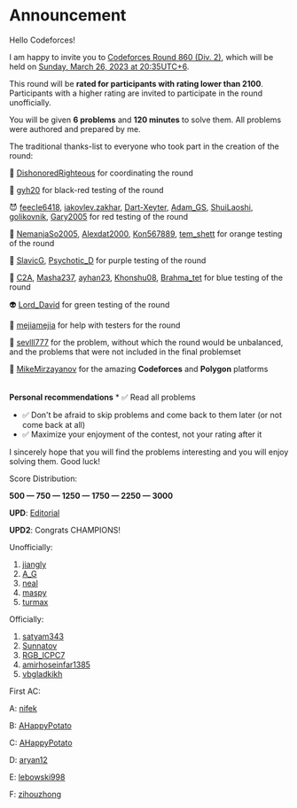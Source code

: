 # Announcement

Hello Codeforces!

I am happy to invite you to [Codeforces Round 860 (Div. 2)](https://codeforces.com/contest/1798 "Codeforces Round 860 (Div. 2)"), which will be held on [Sunday, March 26, 2023 at 20:35UTC+6](https://codeforces.com/https://www.timeanddate.com/worldclock/fixedtime.html?day=26&month=3&year=2023&hour=17&min=35&sec=0&p1=166).

This round will be **rated for participants with rating lower than 2100**. Participants with a higher rating are invited to participate in the round unofficially.

You will be given **6 problems** and **120 minutes** to solve them. All problems were authored and prepared by me.

The traditional thanks-list to everyone who took part in the creation of the round:

🤴 [DishonoredRighteous](https://codeforces.com/profile/DishonoredRighteous "Grandmaster DishonoredRighteous") for coordinating the round

🐞 [gyh20](https://codeforces.com/profile/gyh20 "Legendary Grandmaster gyh20") for black-red testing of the round

😈 [feecIe6418](https://codeforces.com/profile/feecIe6418 "International Grandmaster feecIe6418"), [iakovlev.zakhar](https://codeforces.com/profile/iakovlev.zakhar "Grandmaster iakovlev.zakhar"), [Dart-Xeyter](https://codeforces.com/profile/Dart-Xeyter "Grandmaster Dart-Xeyter"), [Adam_GS](https://codeforces.com/profile/Adam_GS "Grandmaster Adam_GS"), [ShuiLaoshi](https://codeforces.com/profile/ShuiLaoshi "Grandmaster ShuiLaoshi"), [golikovnik](https://codeforces.com/profile/golikovnik "Grandmaster golikovnik"), [Gary2005](https://codeforces.com/profile/Gary2005 "International Grandmaster Gary2005") for red testing of the round

🐫 [NemanjaSo2005](https://codeforces.com/profile/NemanjaSo2005 "Master NemanjaSo2005"), [Alexdat2000](https://codeforces.com/profile/Alexdat2000 "Master Alexdat2000"), [Kon567889](https://codeforces.com/profile/Kon567889 "Master Kon567889"), [tem_shett](https://codeforces.com/profile/tem_shett "International Master tem_shett") for orange testing of the round

👾 [SlavicG](https://codeforces.com/profile/SlavicG "Candidate Master SlavicG"), [Psychotic_D](https://codeforces.com/profile/Psychotic_D "Candidate Master Psychotic_D") for purple testing of the round 

🐳 [C2A](https://codeforces.com/profile/C2A "Expert C2A"), [Masha237](https://codeforces.com/profile/Masha237 "Expert Masha237"), [ayhan23](https://codeforces.com/profile/ayhan23 "Expert ayhan23"), [Khonshu08](https://codeforces.com/profile/Khonshu08 "Expert Khonshu08"), [Brahma_tet](https://codeforces.com/profile/Brahma_tet "Expert Brahma_tet") for blue testing of the round

👽 [Lord_David](https://codeforces.com/profile/Lord_David "Pupil Lord_David") for green testing of the round

🦄 [mejiamejia](https://codeforces.com/profile/mejiamejia "Expert mejiamejia") for help with testers for the round

🤡 [sevlll777](https://codeforces.com/profile/sevlll777 "Master sevlll777") for the problem, without which the round would be unbalanced, and the problems that were not included in the final problemset

🎅 [MikeMirzayanov](https://codeforces.com/profile/MikeMirzayanov "Headquarters, MikeMirzayanov") for the amazing **Codeforces** and **Polygon** platforms  
ㅤㅤㅤㅤ 

 **Personal recommendations**  * ✅ Read all problems
* ✅ Don't be afraid to skip problems and come back to them later (or not come back at all)
* ✅ Maximize your enjoyment of the contest, not your rating after it

 I sincerely hope that you will find the problems interesting and you will enjoy solving them. Good luck!

Score Distribution:

**500 — 750 — 1250 — 1750 — 2250 — 3000**

**UPD**: [Editorial](Tutorial.md)

**UPD2**: Congrats CHAMPIONS!

Unofficially:

 1. [jiangly](https://codeforces.com/profile/jiangly "Legendary Grandmaster jiangly")
2. [A_G](https://codeforces.com/profile/A_G "International Grandmaster A_G")
3. [neal](https://codeforces.com/profile/neal "Legendary Grandmaster neal")
4. [maspy](https://codeforces.com/profile/maspy "International Grandmaster maspy")
5. [turmax](https://codeforces.com/profile/turmax "Legendary Grandmaster turmax")

Officially:

 1. [satyam343](https://codeforces.com/profile/satyam343 "Candidate Master satyam343")
2. [Sunnatov](https://codeforces.com/profile/Sunnatov "Candidate Master Sunnatov")
3. [RGB_ICPC7](https://codeforces.com/profile/RGB_ICPC7 "Candidate Master RGB_ICPC7")
4. [amirhoseinfar1385](https://codeforces.com/profile/amirhoseinfar1385 "Candidate Master amirhoseinfar1385")
5. [vbgladkikh](https://codeforces.com/profile/vbgladkikh "Expert vbgladkikh")

First AC:

A: [nifek](https://codeforces.com/profile/nifek "Specialist nifek")

B: [AHappyPotato](https://codeforces.com/profile/AHappyPotato "International Master AHappyPotato")

C: [AHappyPotato](https://codeforces.com/profile/AHappyPotato "International Master AHappyPotato")

D: [aryan12](https://codeforces.com/profile/aryan12 "Master aryan12")

E: [lebowski998](https://codeforces.com/profile/lebowski998 "Master lebowski998")

F: [zihouzhong](https://codeforces.com/profile/zihouzhong "Legendary Grandmaster zihouzhong")

